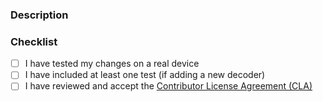 ### Description

<!-- Please include a summary of the change -->

### Checklist

- [ ] I have tested my changes on a real device
- [ ] I have included at least one test (if adding a new decoder)
- [ ] I have reviewed and accept the [Contributor License Agreement (CLA)](https://github.com/tszheichoi/sensor-ble/blob/main/CLA.md)
